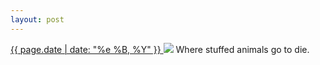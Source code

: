 ```yaml
---
layout: post
---
```


<p>
  <a href="/99">
    <time>{{ page.date | date: "%e %B, %Y" }}</time>
  </a>
  <a href="/99"><img src="{{ site.assets_url }}/99.jpg"/></a>
  <span>Where stuffed animals go to die.</span>
</p>
